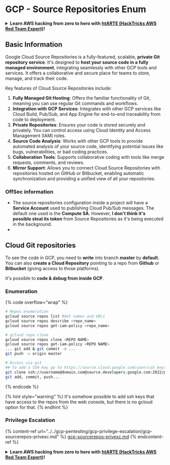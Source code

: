 # GCP - Source Repositories Enum

<details>

<summary><strong>Learn AWS hacking from zero to hero with</strong> <a href="https://training.hacktricks.xyz/courses/arte"><strong>htARTE (HackTricks AWS Red Team Expert)</strong></a><strong>!</strong></summary>

Other ways to support HackTricks:

* If you want to see your **company advertised in HackTricks** or **download HackTricks in PDF** Check the [**SUBSCRIPTION PLANS**](https://github.com/sponsors/carlospolop)!
* Get the [**official PEASS & HackTricks swag**](https://peass.creator-spring.com)
* Discover [**The PEASS Family**](https://opensea.io/collection/the-peass-family), our collection of exclusive [**NFTs**](https://opensea.io/collection/the-peass-family)
* **Join the** 💬 [**Discord group**](https://discord.gg/hRep4RUj7f) or the [**telegram group**](https://t.me/peass) or **follow** me on **Twitter** 🐦 [**@carlospolopm**](https://twitter.com/carlospolopm)**.**
* **Share your hacking tricks by submitting PRs to the** [**HackTricks**](https://github.com/carlospolop/hacktricks) and [**HackTricks Cloud**](https://github.com/carlospolop/hacktricks-cloud) github repos.

</details>

## Basic Information <a href="#reviewing-cloud-git-repositories" id="reviewing-cloud-git-repositories"></a>

Google Cloud Source Repositories is a fully-featured, scalable, **private Git repository service**. It's designed to **host your source code in a fully managed environment**, integrating seamlessly with other GCP tools and services. It offers a collaborative and secure place for teams to store, manage, and track their code.

Key features of Cloud Source Repositories include:

1. **Fully Managed Git Hosting**: Offers the familiar functionality of Git, meaning you can use regular Git commands and workflows.
2. **Integration with GCP Services**: Integrates with other GCP services like Cloud Build, Pub/Sub, and App Engine for end-to-end traceability from code to deployment.
3. **Private Repositories**: Ensures your code is stored securely and privately. You can control access using Cloud Identity and Access Management (IAM) roles.
4. **Source Code Analysis**: Works with other GCP tools to provide automated analysis of your source code, identifying potential issues like bugs, vulnerabilities, or bad coding practices.
5. **Collaboration Tools**: Supports collaborative coding with tools like merge requests, comments, and reviews.
6. **Mirror Support**: Allows you to connect Cloud Source Repositories with repositories hosted on GitHub or Bitbucket, enabling automatic synchronization and providing a unified view of all your repositories.

### OffSec information <a href="#reviewing-cloud-git-repositories" id="reviewing-cloud-git-repositories"></a>

* The source repositories configuration inside a project will have a **Service Account** used to publishing Cloud Pub/Sub messages. The default one used is the **Compute SA**. However, **I don't think it's possible steal its token** from Source Repositories as it's being executed in the background.
*

## Cloud Git repositories <a href="#reviewing-cloud-git-repositories" id="reviewing-cloud-git-repositories"></a>

To see the code in GCP, you need to **write** into branch **master** by **default.**\
You can also **create a Cloud Repository** pointing to a repo from **Github** or **Bitbucket** (giving access to those platforms).

It's possible to **code & debug from inside GCP**.

### Enumeration

{% code overflow="wrap" %}
```bash
# Repos enumeration
gcloud source repos list #Get names and URLs
gcloud source repos describe <repo_name>
gcloud source repos get-iam-policy <repo_name>

# gcloud repo clone
gcloud source repos clone <REPO NAME>
gcloud source repos get-iam-policy <REPO NAME>
... git add & git commit -m ...
git push -u origin master

# Access via git
## To add a SSH key go to https://source.cloud.google.com/user/ssh_keys (no gcloud command)
git clone ssh://username@domain.com@source.developers.google.com:2022/p/<proj-name>/r/<repo-name>
git add, commit, push...


```
{% endcode %}

{% hint style="warning" %}
It's somehow possible to add ssh keys that have access to the repos from the web console, but there is no gcloud option for that.
{% endhint %}

### Privilege Escalation

{% content-ref url="../../gcp-pentesting/gcp-privilege-escalation/gcp-sourcerepos-privesc.md" %}
[gcp-sourcerepos-privesc.md](../../gcp-pentesting/gcp-privilege-escalation/gcp-sourcerepos-privesc.md)
{% endcontent-ref %}

<details>

<summary><strong>Learn AWS hacking from zero to hero with</strong> <a href="https://training.hacktricks.xyz/courses/arte"><strong>htARTE (HackTricks AWS Red Team Expert)</strong></a><strong>!</strong></summary>

Other ways to support HackTricks:

* If you want to see your **company advertised in HackTricks** or **download HackTricks in PDF** Check the [**SUBSCRIPTION PLANS**](https://github.com/sponsors/carlospolop)!
* Get the [**official PEASS & HackTricks swag**](https://peass.creator-spring.com)
* Discover [**The PEASS Family**](https://opensea.io/collection/the-peass-family), our collection of exclusive [**NFTs**](https://opensea.io/collection/the-peass-family)
* **Join the** 💬 [**Discord group**](https://discord.gg/hRep4RUj7f) or the [**telegram group**](https://t.me/peass) or **follow** me on **Twitter** 🐦 [**@carlospolopm**](https://twitter.com/carlospolopm)**.**
* **Share your hacking tricks by submitting PRs to the** [**HackTricks**](https://github.com/carlospolop/hacktricks) and [**HackTricks Cloud**](https://github.com/carlospolop/hacktricks-cloud) github repos.

</details>

